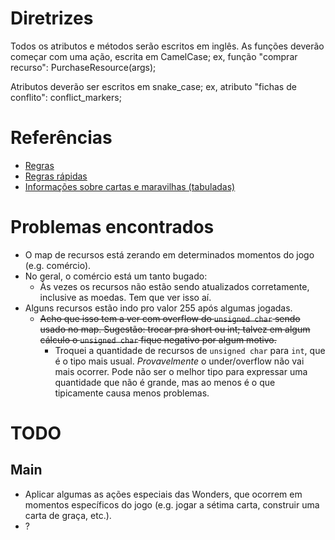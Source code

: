 # Diretrizes

Todos os atributos e métodos serão escritos em inglês.
As funções deverão começar com uma ação, escrita em CamelCase;
ex, função "comprar recurso":
<type> PurchaseResource(args);

Atributos deverão ser escritos em snake_case;
ex, atributo "fichas de conflito":
<type> conflict_markers;

# Referências
* [Regras](https://waa.ai/O48v)
* [Regras rápidas](https://waa.ai/O48z)
* [Informações sobre cartas e maravilhas (tabuladas)](https://github.com/dmag-ufsm/Game/tree/master/references)

# Problemas encontrados
* O map de recursos está zerando em determinados momentos do jogo (e.g.
  comércio).
* No geral, o comércio está um tanto bugado:
    * Às vezes os recursos não estão sendo atualizados corretamente, inclusive
      as moedas. Tem que ver isso aí.
* Alguns recursos estão indo pro valor 255 após algumas jogadas.
    * ~~Acho que isso tem a ver com overflow do ```unsigned char``` sendo usado
      no map. Sugestão: trocar pra short ou int; talvez em algum cálculo o
      ```unsigned char``` fique negativo por algum motivo.~~
      * Troquei a quantidade de recursos de ```unsigned char``` para ```int```, que é o tipo mais usual. 
      _Provavelmente_ o under/overflow não vai mais ocorrer. Pode não ser o
      melhor tipo para expressar uma quantidade que não é grande, mas ao menos
      é o que tipicamente causa menos problemas.

# TODO
## Main
* Aplicar algumas as ações especiais das Wonders, que ocorrem em momentos
  específicos do jogo (e.g. jogar a sétima carta, construir uma carta de
  graça, etc.).
* ?
